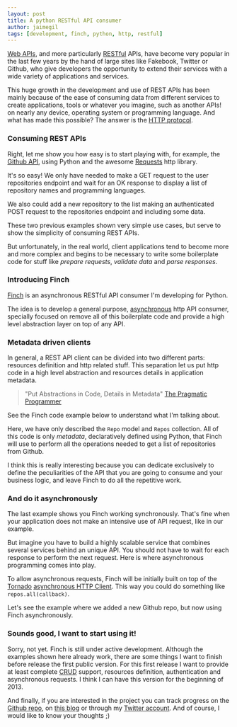 ```yaml
---
layout: post
title: A python RESTful API consumer
author: jaimegil
tags: [development, finch, python, http, restful]
---
```


[Web APIs][webapis], and more particularly [RESTful][restful] APIs, have become very popular in the last few years by the hand of large sites like Fakebook, Twitter or Github, who give developers the opportunity to extend their services with a wide variety of applications and services.

This huge growth in the development and use of REST APIs has been mainly because of the ease of consuming data from different services to create applications, tools or whatever you imagine, such as another APIs! on nearly any device, operating system or programming language. And what has made this possible? The answer is the [HTTP protocol][http].

### Consuming REST APIs

Right, let me show you how easy is to start playing with, for example, the [Github API][github_api], using Python and the awesome [Requests][requests] http library.

<script src="https://gist.github.com/4356685.js">
</script>

It's so easy! We only have needed to make a GET request to the user repositories endpoint and wait for an OK response to display a list of repository names and programming languages.

We also could add a new repository to the list making an authenticated POST request to the repositories endpoint and including some data.

<script src="https://gist.github.com/4356841.js">
</script>

These two previous examples shown very simple use cases, but serve to show the simplicity of consuming REST APIs.

But unfortunately, in the real world, client applications tend to become more and more complex and begins to be necessary to write some boilerplate code for stuff like *prepare requests*, *validate data* and *parse responses*.

### Introducing Finch

[Finch][finch] is an asynchronous RESTful API consumer I'm developing for Python.

The idea is to develop a general purpose, [asynchronous][async_io] http API consumer, specially focused on remove all of this boilerplate code and provide a high level abstraction layer on top of any API.

### Metadata driven clients

In general, a REST API client can be divided into two different parts: resources definition and http related stuff. This separation let us put http code in a high level abstraction and resources details in application metadata.

> "Put Abstractions in Code, Details in Metadata" [The Pragmatic Programmer][pragprog]

See the Finch code example below to understand what I'm talking about.

<script src="https://gist.github.com/4358924.js">
</script>

Here, we have only described the `Repo` model and `Repos` collection. All of this code is only *metadata*, declaratively defined using Python, that Finch will use to perform all the operations needed to get a list of repositories from Github.

I think this is really interesting because you can dedicate exclusively to define the peculiarities of the API that you are going to consume and your business logic, and leave Finch to do all the repetitive work.

### And do it asynchronously

The last example shows you Finch working synchronously. That's fine when your application does not make an intensive use of API request, like in our example.

But imagine you have to build a highly scalable service that combines several services behind an unique API. You should not have to wait for each response to perform the next request. Here is where asynchronous programming comes into play.

To allow asynchronous requests, Finch will be initially built on top of the [Tornado][tornado] [asynchronous HTTP Client][async_httpclient]. This way you could do something like `repos.all(callback)`.

Let's see the example where we added a new Github repo, but now using Finch asynchronously.

<script src="https://gist.github.com/4363081.js">
</script>

### Sounds good, I want to start using it!

Sorry, not yet. Finch is still under active development. Although the examples shown here already work, there are some things I want to finish before release the first public version. For this first release I want to provide at least complete [CRUD][crud] support, resources definition, authentication and asynchronous requests. I think I can have this version for the beginning of 2013.

And finally, if you are interested in the project you can track progress on the [Github repo][finch], on [this blog][rss] or through my [Twitter account][jaimegil]. And of course, I would like to know your thoughts ;)

[webapis]: https://en.wikipedia.org/wiki/Application_programming_interface#Web_APIs
[restful]: https://en.wikipedia.org/wiki/Representational_state_transfer
[http]: https://en.wikipedia.org/wiki/Hypertext_Transfer_Protocol
[requests]: https://python-requests.org
[github_api]: https://developer.github.com/v3/repos/
[finch]: https://github.com/jaimegildesagredo/finch
[async_io]: https://en.wikipedia.org/wiki/Asynchronous_I/O
[pragprog]: https://pragprog.com/the-pragmatic-programmer/extracts/tips
[tornado]: https://www.tornadoweb.org
[async_httpclient]: https://www.tornadoweb.org/documentation/httpclient.html#tornado.httpclient.AsyncHTTPClient
[crud]: https://en.wikipedia.org/wiki/Create,_read,_update_and_delete
[rss]: https://feeds.feedburner.com/jaimegildesagredo
[jaimegil]: https://twitter.com/jaimegil
